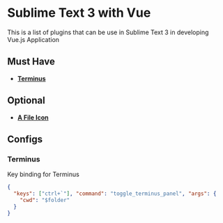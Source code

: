 # Sublime Text 3 with Vue
This is a list of plugins that can be use in Sublime Text 3 in developing Vue.js Application
## Must Have
 - **[Terminus](https://packagecontrol.io/packages/Terminus)**
## Optional
 - **[A File Icon](https://packagecontrol.io/packages/A%20File%20Icon)**

## Configs
### Terminus
Key binding for Terminus
```json
{ 
  "keys": ["ctrl+`"], "command": "toggle_terminus_panel", "args": {
    "cwd": "$folder"
  }
}
```
